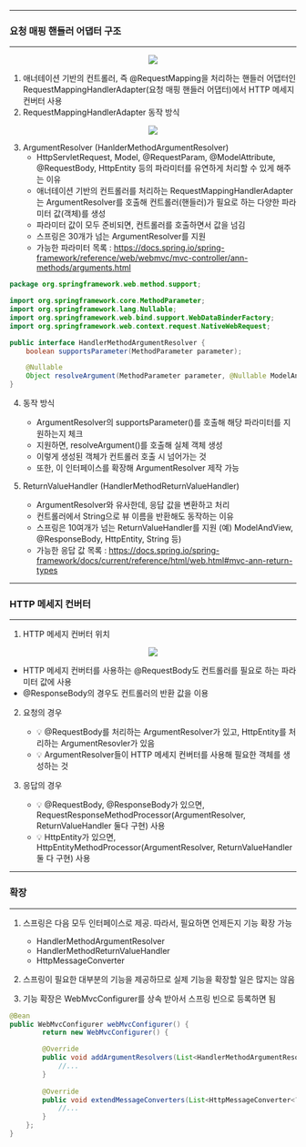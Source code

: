 -----
### 요청 매핑 핸들러 어댑터 구조
-----
<div align="center">
<img src="https://github.com/sooyounghan/Spring/assets/34672301/f88e4ab3-c126-453b-9307-af1177a4d8b6">
</div>

1. 애너테이션 기반의 컨트롤러, 즉 @RequestMapping을 처리하는 핸들러 어댑터인 RequestMappingHandlerAdapter(요청 매핑 핸들러 어댑터)에서 HTTP 메세지 컨버터 사용
2. RequestMappingHandlerAdapter 동작 방식
<div align="center">
<img src="https://github.com/sooyounghan/Spring/assets/34672301/54ac00b8-d7d1-472f-82a4-9bb1a50a0eba">
</div>

3. ArgumentResolver (HanlderMethodArgumentResolver)
   - HttpServletRequest, Model, @RequestParam, @ModelAttribute, @RequestBody, HttpEntity 등의 파라미터를 유연하게 처리할 수 있게 해주는 이유
   - 애너테이션 기반의 컨트롤러를 처리하는 RequestMappingHandlerAdapter는 ArgumentResolver를 호출해 컨트롤러(핸들러)가 필요로 하는 다양한 파라미터 값(객체)를 생성
   - 파라미터 값이 모두 준비되면, 컨트롤러를 호출하면서 값을 넘김
   - 스프링은 30개가 넘는 ArgumentResolver를 지원
   - 가능한 파라미터 목록 : https://docs.spring.io/spring-framework/reference/web/webmvc/mvc-controller/ann-methods/arguments.html
```java
package org.springframework.web.method.support;

import org.springframework.core.MethodParameter;
import org.springframework.lang.Nullable;
import org.springframework.web.bind.support.WebDataBinderFactory;
import org.springframework.web.context.request.NativeWebRequest;

public interface HandlerMethodArgumentResolver {
    boolean supportsParameter(MethodParameter parameter);

    @Nullable
    Object resolveArgument(MethodParameter parameter, @Nullable ModelAndViewContainer mavContainer, NativeWebRequest webRequest, @Nullable WebDataBinderFactory binderFactory) throws Exception;
}
```

4. 동작 방식
   - ArgumentResolver의 supportsParameter()를 호출해 해당 파라미터를 지원하는지 체크
   - 지원하면, resolveArgument()를 호출해 실체 객체 생성
   - 이렇게 생성된 객체가 컨트롤러 호출 시 넘어가는 것
   - 또한, 이 인터페이스를 확장해 ArgumentResolver 제작 가능

5. ReturnValueHandler (HandlerMethodReturnValueHandler)
   - ArgumentResolver와 유사한데, 응답 값을 변환하고 처리
   - 컨트롤러에서 String으로 뷰 이름을 반환해도 동작하는 이유
   - 스프링은 10여개가 넘는 ReturnValueHandler를 지원 (예) ModelAndView, @ResponseBody, HttpEntity, String 등)
   - 가능한 응답 값 목록 : https://docs.spring.io/spring-framework/docs/current/reference/html/web.html#mvc-ann-return-types
  
-----
### HTTP 메세지 컨버터
-----
1. HTTP 메세지 컨버터 위치
<div align="center">
<img src="https://github.com/sooyounghan/Spring/assets/34672301/22bfde14-ca72-4449-9d2e-c36dc697d3e2">
</div>

  - HTTP 메세지 컨버터를 사용하는 @RequestBody도 컨트롤러를 필요로 하는 파라미터 값에 사용
  - @ResponseBody의 경우도 컨트롤러의 반환 값을 이용

2. 요청의 경우
   - 💡 @RequestBody를 처리하는 ArgumentResolver가 있고, HttpEntity를 처리하는 ArgumentResovler가 있음
   - 💡 ArgumentResolver들이 HTTP 메세지 컨버터를 사용해 필요한 객체를 생성하는 것

3. 응답의 경우
   - 💡 @RequestBody, @ResponseBody가 있으면, RequestResponseMethodProcessor(ArgumentResolver, ReturnValueHandler 둘다 구현) 사용
   - 💡 HttpEntity가 있으면, HttpEntityMethodProcessor(ArgumentResolver, ReturnValueHandler 둘 다 구현) 사용

-----
### 확장
-----
1. 스프링은 다음 모두 인터페이스로 제공. 따라서, 필요하면 언제든지 기능 확장 가능
   - HandlerMethodArgumentResolver
   - HandlerMethodReturnValueHandler
   - HttpMessageConverter

2. 스프링이 필요한 대부분의 기능을 제공하므로 실제 기능을 확장할 일은 많지는 않음
3. 기능 확장은 WebMvcConfigurer를 상속 받아서 스프링 빈으로 등록하면 됨
```java
@Bean
public WebMvcConfigurer webMvcConfigurer() { 
        return new WebMvcConfigurer() {

        @Override
        public void addArgumentResolvers(List<HandlerMethodArgumentResolver> resolvers) {
            //...
        }
 
        @Override
        public void extendMessageConverters(List<HttpMessageConverter<?>> converters) {
            //...
        } 
    }; 
}
```
